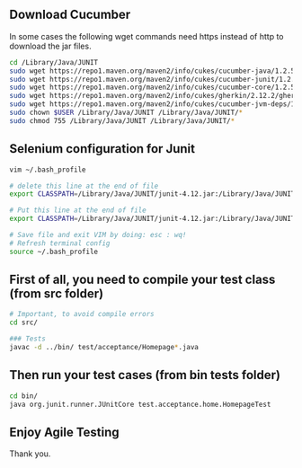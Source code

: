 ## Download Cucumber

In some cases the following wget commands need https instead of http to download the jar files.

```sh
cd /Library/Java/JUNIT
sudo wget https://repo1.maven.org/maven2/info/cukes/cucumber-java/1.2.5/cucumber-java-1.2.5.jar
sudo wget https://repo1.maven.org/maven2/info/cukes/cucumber-junit/1.2.5/cucumber-junit-1.2.5.jar
sudo wget https://repo1.maven.org/maven2/info/cukes/cucumber-core/1.2.5/cucumber-core-1.2.5.jar
sudo wget https://repo1.maven.org/maven2/info/cukes/gherkin/2.12.2/gherkin-2.12.2.jar
sudo wget https://repo1.maven.org/maven2/info/cukes/cucumber-jvm-deps/1.0.5/cucumber-jvm-deps-1.0.5.jar
sudo chown $USER /Library/Java/JUNIT /Library/Java/JUNIT/*
sudo chmod 755 /Library/Java/JUNIT /Library/Java/JUNIT/*
```

## Selenium configuration for Junit

```sh
vim ~/.bash_profile

# delete this line at the end of file
export CLASSPATH=/Library/Java/JUNIT/junit-4.12.jar:/Library/Java/JUNIT/hamcrest-all-1.3.jar:/Library/Java/JUNIT/chromedriver:/Library/Java/JUNIT/client-combined-3.8.1.jar:/Library/Java/JUNIT/client-combined-3.8.1-sources.jar:/Library/Java/JUNIT/selenium-server-standalone-3.8.1.jar:.

# Put this line at the end of file
export CLASSPATH=/Library/Java/JUNIT/junit-4.12.jar:/Library/Java/JUNIT/hamcrest-all-1.3.jar:/Library/Java/JUNIT/chromedriver:/Library/Java/JUNIT/client-combined-3.8.1.jar:/Library/Java/JUNIT/client-combined-3.8.1-sources.jar:/Library/Java/JUNIT/selenium-server-standalone-3.8.1.jar:/Library/Java/JUNIT/cucumber-java-1.2.5.jar:/Library/Java/JUNIT/cucumber-junit-1.2.5.jar:/Library/Java/JUNIT/cucumber-core-1.2.5.jar:/Library/Java/JUNIT/gherkin-2.12.2.jar:/Library/Java/JUNIT/cucumber-jvm-deps-1.0.5.jar:.

# Save file and exit VIM by doing: esc : wq!
# Refresh terminal config
source ~/.bash_profile
```

## First of all, you need to compile your test class (from src folder)

```sh
# Important, to avoid compile errors
cd src/

### Tests
javac -d ../bin/ test/acceptance/Homepage*.java
```

## Then run your test cases (from bin tests folder)

```sh
cd bin/
java org.junit.runner.JUnitCore test.acceptance.home.HomepageTest
```

## Enjoy Agile Testing

Thank you.
